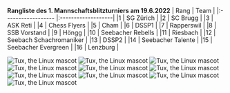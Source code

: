 **Rangliste des 1. Mannschaftsblitzturniers am 19.6.2022** 
| Rang | Team | 
|:------------------ |:-------------------|
|1  | SG Zürich |
|2  | SC Brugg |
|3  | ASK Reti |
|4  | Chess Flyers |
|5  | Cham |
|6  | DSSP1 |
|7  | Rapperswil |
|8  | SSB Vorstand |
|9  | Höngg |
|10 | Seebacher Rebells |
|11 | Riesbach |
|12 | Seebach Schachromaniker |
|13 | DSSP2 |
|14 | Seebacher Talente |
|15 | Seebacher Evergreen |
|16 | Lenzburg |

![Tux, the Linux mascot](/mannschaftshblitz/1.jpg)
![Tux, the Linux mascot](/mannschaftshblitz/2.jpg)
![Tux, the Linux mascot](/mannschaftshblitz/3.jpg)
![Tux, the Linux mascot](/mannschaftshblitz/4.jpg)
![Tux, the Linux mascot](/mannschaftshblitz/5.jpg)
![Tux, the Linux mascot](/mannschaftshblitz/6.jpg)
![Tux, the Linux mascot](/mannschaftshblitz/7.jpg)
![Tux, the Linux mascot](/mannschaftshblitz/8.jpg)
![Tux, the Linux mascot](/mannschaftshblitz/9.jpg)
![Tux, the Linux mascot](/mannschaftshblitz/0.jpg)
